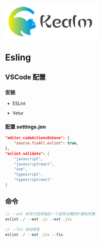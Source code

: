 ![logo](../../shared/static/imgs/logo-kealm.png)

# Esling

## VSCode 配置

### 安装

- ESLint

- Vetur

### 配置 settings.jon

```json
"editor.codeActionsOnSave": {
    "source.fixAll.eslint": true,
},
"eslint.validate": [
    "javascript",
    "javascriptreact",
    "vue",
    "typescript",
    "typescriptreact"
]
```

## 命令

```js
// --ext 命令行选项指定一个逗号分隔的扩展名列表
eslint ./ --ext .js --ext .jsx 

// --fix 自动修复
eslint ./ --ext .jsx --fix
```
